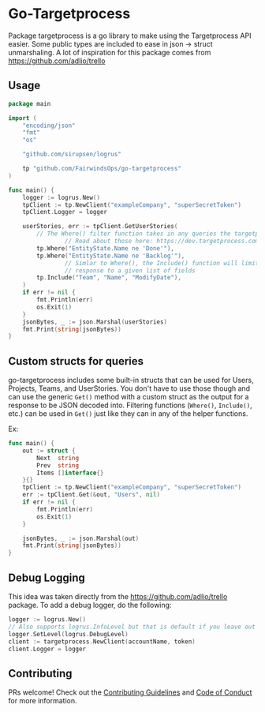 # Go-Targetprocess

Package targetprocess is a go library to make using the Targetprocess API easier. Some
public types are included to ease in json -> struct unmarshaling.
A lot of inspiration for this package comes from https://github.com/adlio/trello

## Usage

```go
package main

import (
	"encoding/json"
	"fmt"
	"os"

	"github.com/sirupsen/logrus"

	tp "github.com/FairwindsOps/go-targetprocess"
)

func main() {
	logger := logrus.New()
	tpClient := tp.NewClient("exampleCompany", "superSecretToken")
	tpClient.Logger = logger

	userStories, err := tpClient.GetUserStories(
		// The Where() filter function takes in any queries the targetprocess API accepts
                // Read about those here: https://dev.targetprocess.com/docs/sorting-and-filters
		tp.Where("EntityState.Name ne 'Done'"),
		tp.Where("EntityState.Name ne 'Backlog'"),
                // Simlar to Where(), the Include() function will limit the
                // response to a given list of fields
		tp.Include("Team", "Name", "ModifyDate"),
	)
	if err != nil {
		fmt.Println(err)
		os.Exit(1)
	}
	jsonBytes, _ := json.Marshal(userStories)
	fmt.Print(string(jsonBytes))
}
```

## Custom structs for queries

go-targetprocess includes some built-in structs that can be used for Users, Projects, Teams, and UserStories. You don't
have to use those though and can use the generic `Get()` method with a custom struct as the output for a response to be
JSON decoded into. Filtering functions (`Where()`, `Include()`, etc.) can be used in `Get()` just like they can in
any of the helper functions.

Ex:

```go
func main() {
	out := struct {
		Next  string
		Prev  string
		Items []interface{}
	}{}
	tpClient := tp.NewClient("exampleCompany", "superSecretToken")
	err := tpClient.Get(&out, "Users", nil)
	if err != nil {
		fmt.Println(err)
		os.Exit(1)
	}

	jsonBytes, _ := json.Marshal(out)
	fmt.Print(string(jsonBytes))
}
```

## Debug Logging

This idea was taken directly from the https://github.com/adlio/trello package. To add a debug logger,
do the following:

```go
logger := logrus.New()
// Also supports logrus.InfoLevel but that is default if you leave out the SetLevel method
logger.SetLevel(logrus.DebugLevel)
client := targetprocess.NewClient(accountName, token)
client.Logger = logger
```

## Contributing

PRs welcome! Check out the [Contributing Guidelines](CONTRIBUTING.md) and
[Code of Conduct](CODE_OF_CONDUCT.md) for more information.
